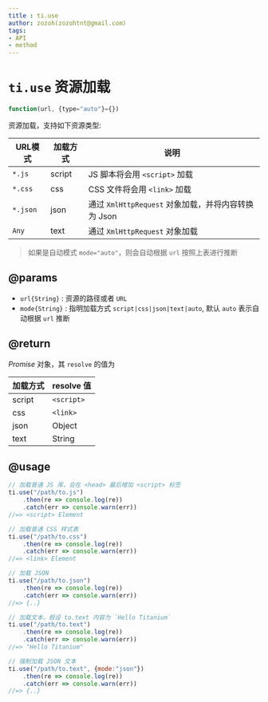 ```yaml
---
title : ti.use
author: zozoh(zozohtnt@gmail.com)
tags:
- API
- method
---
```


# `ti.use` 资源加载

```js
function(url, {type="auto"}={})
```

资源加载，支持如下资源类型:

 URL模式  | 加载方式  | 说明
----------|----------|----------------
`*.js`    | script   | JS 脚本将会用 `<script>` 加载
`*.css`   | css      | CSS 文件将会用 `<link>` 加载
`*.json`  | json     | 通过 `XmlHttpRequest` 对象加载，并将内容转换为 Json
`Any`     | text     | 通过 `XmlHttpRequest` 对象加载

> 如果是自动模式 `mode="auto"`，则会自动根据 `url` 按照上表进行推断

## @params

- `url{String}` : 资源的路径或者 `URL`
- `mode{String}` : 指明加载方式 `script|css|json|text|auto`, 默认 `auto` 表示自动根据 `url` 推断

## @return

*Promise* 对象，其 `resolve` 的值为

 加载方式 | resolve 值
---------|----------------
script   | `<script>`
css      | `<link>`
json     | Object
text     | String

## @usage

```js
// 加载普通 JS 库，会在 <head> 最后增加 <script> 标签
ti.use("/path/to.js")
    .then(re => console.log(re))
    .catch(err => console.warn(err))
//=> <script> Element

// 加载普通 CSS 样式表
ti.use("/path/to.css")
    .then(re => console.log(re))
    .catch(err => console.warn(err))
//=> <link> Element

// 加载 JSON
ti.use("/path/to.json")
    .then(re => console.log(re))
    .catch(err => console.warn(err))
//=> {..}

// 加载文本，假设 to.text 内容为 `Hello Titanium`
ti.use("/path/to.text")
    .then(re => console.log(re))
    .catch(err => console.warn(err))
//=> "Hello Titanium"

// 强制加载 JSON 文本
ti.use("/path/to.text", {mode:"json"})
    .then(re => console.log(re))
    .catch(err => console.warn(err))
//=> {..}
```